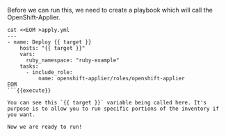 Before we can run this, we need to create a playbook which will call the OpenShift-Applier.

```
cat <<EOM >apply.yml
---
- name: Deploy {{ target }} 
    hosts: "{{ target }}"
    vars:
      ruby_namespace: "ruby-example"
    tasks:
      - include_role:
          name: openshift-applier/roles/openshift-applier
EOM
```{{execute}}

You can see this `{{ target }}` variable being called here. It's purpose is to allow you to run specific portions of the inventory if you want. 

Now we are ready to run!